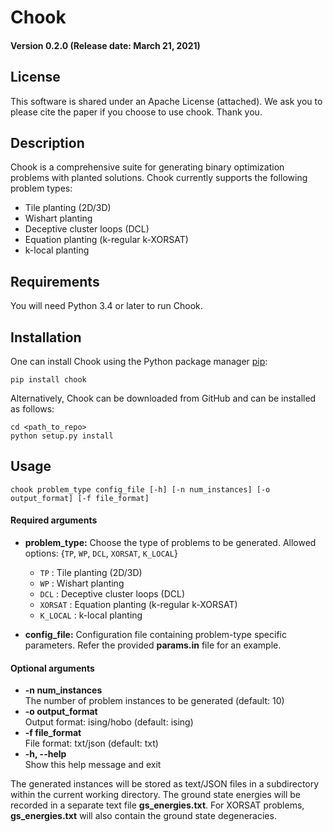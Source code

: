 # Chook #
#### Version 0.2.0 (Release date: March 21, 2021) ####

## License ##

This software is shared under an Apache License (attached). We ask you to
please cite the paper if you choose to use chook. Thank you. 

## Description ##

Chook is a comprehensive suite for generating binary optimization problems with planted solutions.
Chook currently supports the following problem types:
* Tile planting (2D/3D) 
* Wishart planting 
* Deceptive cluster loops (DCL)
* Equation planting (k-regular k-XORSAT)
* k-local planting

## Requirements ##

You will need Python 3.4 or later to run Chook.

## Installation ##

One can install Chook using the Python package manager [pip](https://pip.pypa.io/en/stable/):

```
pip install chook
```

Alternatively, Chook can be downloaded from GitHub and can be installed as follows:

```
cd <path_to_repo>
python setup.py install
```

## Usage ## 
```
chook problem_type config_file [-h] [-n num_instances] [-o output_format] [-f file_format] 
```
#### Required arguments ####
* **problem_type:**
Choose the type of problems to be generated. Allowed options: {`TP`, `WP`, `DCL`, `XORSAT`, `K_LOCAL`}
    * `TP`      : Tile planting (2D/3D) 
    * `WP`      : Wishart planting 
    * `DCL`     : Deceptive cluster loops (DCL)
    * `XORSAT`  : Equation planting (k-regular k-XORSAT)  
    * `K_LOCAL` : k-local planting
                     
* **config_file:**
Configuration file containing problem-type specific parameters. 
Refer the provided **params.in** file for an example.

#### Optional arguments ####
  * **-n num_instances**  
    The number of problem instances to be generated (default: 10)
  * **-o output_format**  
    Output format: ising/hobo (default: ising)
  * **-f file_format**    
    File format: txt/json (default: txt)
  * **-h, --help**        
    Show this help message and exit

The generated instances will be stored as text/JSON files in a subdirectory within the
current working directory. The ground state energies will be recorded in a separate text
file **gs_energies.txt**. For XORSAT problems, **gs_energies.txt** will also contain the
ground state degeneracies.

